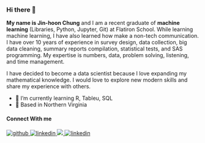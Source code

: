 ### Hi there 👋

**My name is Jin-hoon Chung** and I am a recent graduate of **machine learning** (Libraries, Python, Jupyter, Git) at Flatiron  School. While learning machine learning, I have also learned how make a non-tech communication. I have over 10 years of experience in survey design, data collection, big data cleaning, summary reports compilation, statistical tests, and SAS programming. My expertise is numbers, data, problem solving, listening, and time management.

I have decided to become a data scientist because I love expanding my mathematical knowledge. I would love to explore new modern skills and share my experience with others. 

- 🌱 I’m currently learning R, Tableu, SQL
- :house_with_garden: Based in Northern Virginia

#### Connect With me

<a href="https://github.com/ddjh20482" target="_blank">
<img src=https://img.shields.io/badge/github-%2324292e.svg?&style=for-the-badge&logo=github&logoColor=white alt=github style="margin-bottom: 5px;" />
</a>
<a href="https://linkedin.com/in/jin-hoon-chung" target="_blank">
<img src=https://img.shields.io/badge/linkedin-%231E77B5.svg?&style=for-the-badge&logo=linkedin&logoColor=white alt=linkedin style="margin-bottom: 5px;" />
</a>
<a href="mailto:ddjh204@gmail" rel="nofollow"><img src= "https://img.shields.io/badge/Gmail-D14836?style=for-the-badge&logo=gmail&logoColor=white" />
</a>
<a href="https://dev.to/ddjh20482" target="_blank">
<img src=https://img.shields.io/badge/linkedin-%231E77B5.svg?&style=for-the-badge&logo=dev&logoColor=white alt=linkedin style="margin-bottom: 5px;" />
</a>
<!--
**ddjh20482/ddjh20482** is a ✨ _special_ ✨ repository because its `README.md` (this file) appears on your GitHub profile.

Here are some ideas to get you started:


- 👯 I’m looking to collaborate on ...
- 🤔 I’m looking for help with ...
- 💬 Ask me about ...
- 📫 How to reach me: ...
- 😄 Pronouns: ...
- ⚡ Fun fact: ...
-->
